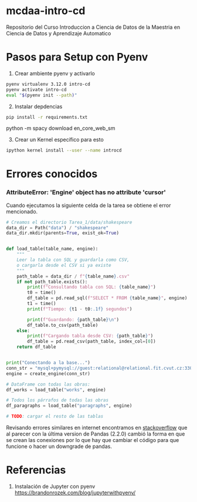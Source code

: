 # mcdaa-intro-cd
Repositorio del Curso Introduccion a Ciencia de Datos de la Maestria en Ciencia de Datos y Aprendizaje Automatico

# Pasos para Setup con Pyenv

1. Crear ambiente pyenv y activarlo
```bash
pyenv virtualenv 3.12.0 intro-cd
pyenv activate intro-cd
eval "$(pyenv init --path)"
```

2. Instalar depdencias
```bash
pip install -r requirements.txt
```
python -m spacy download en_core_web_sm

3. Crear un Kernel específico para esto

```bash
ipython kernel install --user --name introcd
```

# Errores conocidos

### AttributeError: 'Engine' object has no attribute 'cursor'

Cuando ejecutamos la siguiente celda de la tarea se obtiene el error mencionado.

```python
# Creamos el directorio Tarea_1/data/shakespeare
data_dir = Path("data") / "shakespeare"
data_dir.mkdir(parents=True, exist_ok=True)


def load_table(table_name, engine):
    """
    Leer la tabla con SQL y guardarla como CSV,
    o cargarla desde el CSV si ya existe
    """
    path_table = data_dir / f"{table_name}.csv"
    if not path_table.exists():
        print(f"Consultando tabla con SQL: {table_name}")
        t0 = time()
        df_table = pd.read_sql(f"SELECT * FROM {table_name}", engine)
        t1 = time()
        print(f"Tiempo: {t1 - t0:.1f} segundos")

        print(f"Guardando: {path_table}\n")
        df_table.to_csv(path_table)
    else:
        print(f"Cargando tabla desde CSV: {path_table}")
        df_table = pd.read_csv(path_table, index_col=[0])
    return df_table


print("Conectando a la base...")
conn_str = "mysql+pymysql://guest:relational@relational.fit.cvut.cz:3306/Shakespeare"
engine = create_engine(conn_str)

# DataFrame con todas las obras:
df_works = load_table("works", engine)

# Todos los párrafos de todas las obras
df_paragraphs = load_table("paragraphs", engine)

# TODO: cargar el resto de las tablas
```

Revisando errores similares en internet encontramos en [stackoverflow](https://stackoverflow.com/questions/38332787/pandas-to-sql-to-sqlite-returns-engine-object-has-no-attribute-cursor) que al parecer con la última version de Pandas (2.2.0) cambió la forma en que se crean las conexiones por lo que hay que cambiar el código para que funcione o hacer un downgrade de pandas.

# Referencias

1. Instalación de Jupyter con pyenv
https://brandonrozek.com/blog/jupyterwithpyenv/

